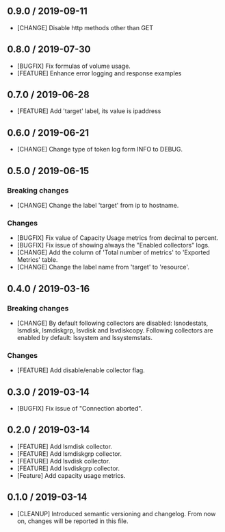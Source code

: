## 0.9.0 / 2019-09-11
* [CHANGE] Disable http methods other than GET

## 0.8.0 / 2019-07-30
* [BUGFIX] Fix formulas of volume usage.
* [FEATURE] Enhance error logging and response examples

## 0.7.0 / 2019-06-28
* [FEATURE] Add 'target' label, its value is ipaddress

## 0.6.0 / 2019-06-21

* [CHANGE] Change type of token log form INFO to DEBUG.

## 0.5.0 / 2019-06-15

### **Breaking changes**

* [CHANGE] Change the label 'target' from ip to hostname.

### Changes

* [BUGFIX] Fix value of Capacity Usage metrics from decimal to percent.
* [BUGFIX] Fix issue of showing always the "Enabled collectors" logs.
* [CHANGE] Add the column of 'Total number of metrics' to 'Exported Metrics' table.
* [CHANGE] Change the label name from 'target' to 'resource'.

## 0.4.0 / 2019-03-16

### **Breaking changes**

* [CHANGE] By default following collectors are disabled: lsnodestats, lsmdisk,
           lsmdiskgrp, lsvdisk and lsvdiskcopy. Following collectors are
           enabled by default: lssystem and lssystemstats.

### Changes

* [FEATURE] Add disable/enable collector flag.

## 0.3.0 / 2019-03-14

* [BUGFIX] Fix issue of "Connection aborted".

## 0.2.0 / 2019-03-14

* [FEATURE] Add lsmdisk collector.
* [FEATURE] Add lsmdiskgrp collector.
* [FEATURE] Add lsvdisk collector.
* [FEATURE] Add lsvdiskgrp collector.
* [Feature] Add capacity usage metrics.

## 0.1.0 / 2019-03-14
* [CLEANUP] Introduced semantic versioning and changelog. From now on,
  changes will be reported in this file.
